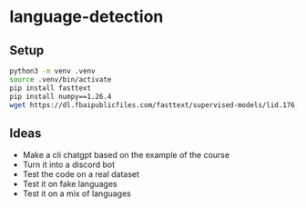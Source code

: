 # language-detection

## Setup

```bash
python3 -m venv .venv
source .venv/bin/activate
pip install fasttext
pip install numpy==1.26.4
wget https://dl.fbaipublicfiles.com/fasttext/supervised-models/lid.176.bin
```

## Ideas

- Make a cli chatgpt based on the example of the course
- Turn it into a discord bot
- Test the code on a real dataset
- Test it on fake languages
- Test it on a mix of languages
